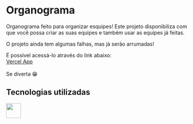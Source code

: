 # Organograma

Organograma feito para organizar esquipes! Este projeto disponibiliza com que você possa criar as suas equipes e também usar as equipes já feitas.

O projeto ainda tem algumas falhas, mas já serão arrumadas!

É possível acessá-lo através do link abaixo: <br>
<a href="https://cart-shopping-beta.vercel.app/">Vercel App</a><br/><br/>
Se diverta 😁



## Tecnologias utilizadas
<img src="https://cdn.jsdelivr.net/gh/devicons/devicon/icons/react/react-original.svg" width="40" />
